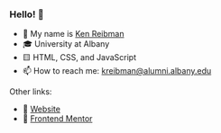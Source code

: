 ### Hello! 👋

- 📛 My name is [Ken Reibman](https://kenreibman.com)
- 🎓 University at Albany
- 🟨 HTML, CSS, and JavaScript
- 📫 How to reach me: kreibman@alumni.albany.edu

Other links: 
- 🔗 [Website](https://kenreibman.com)
- 💪 [Frontend Mentor](https://www.frontendmentor.io/profile/kenreibman)

<!--
**lmaoken/lmaoken** is a ✨ _special_ ✨ repository because its `README.md` (this file) appears on your GitHub profile.

Here are some ideas to get you started:

- 🔭 I’m currently working on ...
- 🌱 I’m currently learning ...
- 👯 I’m looking to collaborate on ...
- 🤔 I’m looking for help with ...
- 💬 Ask me about ...
- 📫 How to reach me: ...
- 😄 Pronouns: ...
- ⚡ Fun fact: ...
-->
